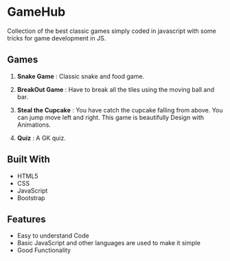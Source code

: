 # GameHub
Collection of the best classic games simply coded in javascript with some tricks for game development in JS.   

## Games

1. **Snake Game** : Classic snake and food game.

2. **BreakOut Game** : Have to break all the tiles using the moving ball and bar.

3. **Steal the Cupcake** : You have catch the cupcake falling from above. You can jump move left and right. This game is beautifully Design with Animations.

4. **Quiz** : A GK quiz.

## Built With

- HTML5
- CSS
- JavaScript
- Bootstrap

## Features

- Easy to understand Code
- Basic JavaScript and other languages are used to make it simple
- Good Functionality

